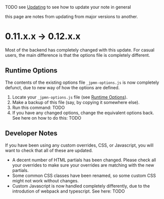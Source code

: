 
TODO see [Updating](updating.md) to see how to update your note in general

this page are notes from updating from major versions to another.

# 0.11.x.x →  0.12.x.x

Most of the backend has completely changed with this update.
For casual users, the main difference is that the options file is completely different.

## Runtime Options
The contents of the existing options file `_jpmn-options.js` is now completely defunct,
due to new way of how the options are defined.

1. Locate your `_jpmn-options.js` file (see [Runtime Options](runtimeoptions.md)).
1. Make a backup of this file (say, by copying it somewhere else).
1. Run this command: TODO
1. If you have any changed options, change the equivalent options back. See here on how to do this: TODO

## Developer Notes
If you have been using any custom overrides, CSS, or Javascript,
you will want to check that all of these are updated.

- A decent number of HTML partials has been changed. Please check all your overrides to make
    sure your overrides are matching with the new partials.
- Some common CSS classes have been renamed, so some custom CSS might not work without changes.
- Custom Javascript is now handled completely differently, due to the introdution of webpack and typescript.
    See here: TODO


